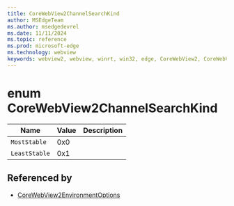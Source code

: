 ```yaml
---
title: CoreWebView2ChannelSearchKind
author: MSEdgeTeam
ms.author: msedgedevrel
ms.date: 11/11/2024
ms.topic: reference
ms.prod: microsoft-edge
ms.technology: webview
keywords: webview2, webview, winrt, win32, edge, CoreWebView2, CoreWebView2Controller, browser control, edge html, CoreWebView2ChannelSearchKind
---
```


# enum CoreWebView2ChannelSearchKind

| Name |  Value | Description |
|--|--|--|
|`MostStable` | 0x0  |  |
|`LeastStable` | 0x1  |  |


## Referenced by

- [CoreWebView2EnvironmentOptions](corewebview2environmentoptions.md)

